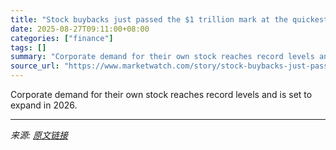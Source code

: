 ```yaml
---
title: "Stock buybacks just passed the $1 trillion mark at the quickest rate ever"
date: 2025-08-27T09:11:00+08:00
categories: ["finance"]
tags: []
summary: "Corporate demand for their own stock reaches record levels and is set to expand in 2026."
source_url: "https://www.marketwatch.com/story/stock-buybacks-just-passed-the-1-trillion-mark-at-the-quickest-rate-ever-f653827f?mod=mw_rss_topstories"
---
```


Corporate demand for their own stock reaches record levels and is set to expand in 2026.

---

*来源: [原文链接](https://www.marketwatch.com/story/stock-buybacks-just-passed-the-1-trillion-mark-at-the-quickest-rate-ever-f653827f?mod=mw_rss_topstories)*
